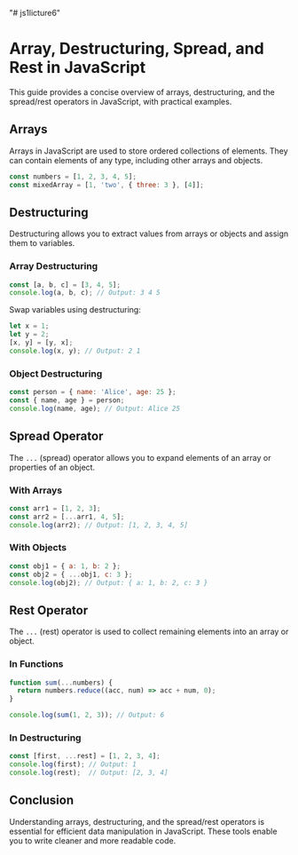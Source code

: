 "# js1licture6" 

# Array, Destructuring, Spread, and Rest in JavaScript

This guide provides a concise overview of arrays, destructuring, and the spread/rest operators in JavaScript, with practical examples.

## Arrays

Arrays in JavaScript are used to store ordered collections of elements. They can contain elements of any type, including other arrays and objects.

```javascript
const numbers = [1, 2, 3, 4, 5];
const mixedArray = [1, 'two', { three: 3 }, [4]];
```

## Destructuring

Destructuring allows you to extract values from arrays or objects and assign them to variables.

### Array Destructuring

```javascript
const [a, b, c] = [3, 4, 5];
console.log(a, b, c); // Output: 3 4 5
```

Swap variables using destructuring:

```javascript
let x = 1;
let y = 2;
[x, y] = [y, x];
console.log(x, y); // Output: 2 1
```

### Object Destructuring

```javascript
const person = { name: 'Alice', age: 25 };
const { name, age } = person;
console.log(name, age); // Output: Alice 25
```

## Spread Operator

The `...` (spread) operator allows you to expand elements of an array or properties of an object.

### With Arrays

```javascript
const arr1 = [1, 2, 3];
const arr2 = [...arr1, 4, 5];
console.log(arr2); // Output: [1, 2, 3, 4, 5]
```

### With Objects

```javascript
const obj1 = { a: 1, b: 2 };
const obj2 = { ...obj1, c: 3 };
console.log(obj2); // Output: { a: 1, b: 2, c: 3 }
```

## Rest Operator

The `...` (rest) operator is used to collect remaining elements into an array or object.

### In Functions

```javascript
function sum(...numbers) {
  return numbers.reduce((acc, num) => acc + num, 0);
}

console.log(sum(1, 2, 3)); // Output: 6
```

### In Destructuring

```javascript
const [first, ...rest] = [1, 2, 3, 4];
console.log(first); // Output: 1
console.log(rest);  // Output: [2, 3, 4]
```

## Conclusion

Understanding arrays, destructuring, and the spread/rest operators is essential for efficient data manipulation in JavaScript. These tools enable you to write cleaner and more readable code.
